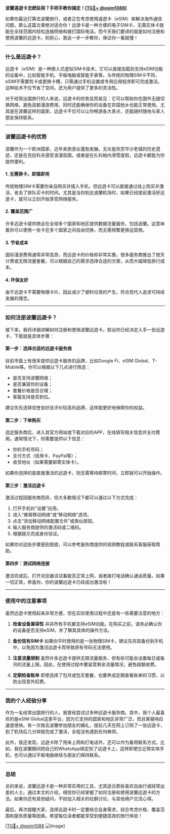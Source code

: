 **波蘭遠遊卡怎麽註冊？手把手教你搞定！[[TG💪+ @esim1088](https://t.me/s/esim1088)]**

如果你最近打算去波蘭旅行，或者正在考虑使用遠遊卡（eSIM）来解决海外通信问题，那么这篇文章绝对适合你！远游卡是一种方便的电子SIM卡，无需实体卡就能在全球范围内轻松连接网络和拨打国际电话。而今天我们要讲的就是如何注册和使用波蘭的远遊卡。别担心，我会一步一步教你，保证你一看就懂！

---

### 什么是远遊卡？

远遊卡（eSIM）是一种嵌入式虚拟SIM卡技术，它可以直接加载到支持eSIM功能的设备中，比如智能手机、平板电脑或智能手表等。与传统的物理SIM卡不同，eSIM不需要剪卡或更换卡槽，只需通过手机设置或专用应用程序即可完成激活。这种技术不仅节省了空间，还为用户提供了更多的灵活性。

对于经常出国旅行的人来说，远遊卡的优势显而易见：它可以帮助你在国外无缝切换网络，避免高额漫游费用，同时还能确保你的设备在异国他乡也能正常使用。尤其是在波蘭这样的国家，远遊卡不仅可以让你畅游各大景点，还能随时随地与家人朋友保持联系。

---

### 波蘭远遊卡的优势

波蘭作为一个欧洲国家，近年来旅游业蓬勃发展。无论是欣赏华沙老城的历史遗迹，还是在克拉科夫感受浪漫氛围，或者是在扎科帕内滑雪度假，远遊卡都能为你提供便利。

#### 1. **无需换卡，即插即用**
   传统物理SIM卡需要你亲自购买并插入手机，但远遊卡可以直接通过线上购买并激活，省去了排队买卡的时间。尤其是当你到达波蘭机场时，如果已经提前激活好远遊卡，就可以立刻开始享受网络服务。

#### 2. **覆盖范围广**
   许多远遊卡提供商会在全球多个国家和地区提供数据流量服务，包括波蘭。这意味着你可以使用一张卡在多个国家之间自由切换，而无需频繁更换运营商。

#### 3. **节省成本**
   国际漫游费用通常非常高昂，而远遊卡的价格却非常实惠。很多服务商推出了按天计费或无限流量套餐，可以根据自己的需求选择合适的方案，从而大幅降低旅行成本。

#### 4. **环保友好**
   由于远遊卡不需要物理卡片，因此减少了塑料垃圾的产生，符合现代人追求可持续发展的理念。

---

### 如何注册波蘭远遊卡？

接下来，我将详细讲解如何注册和使用波蘭远遊卡。假设你已经决定入手一张远遊卡，下面就是具体步骤：

#### 第一步：选择合适的远遊卡服务商
目前市面上有很多提供远遊卡服务的品牌，比如Google Fi、eSIM Global、T-Mobile等。你可以根据以下几点进行筛选：
- 是否支持波蘭网络；
- 是否兼容你的设备；
- 套餐价格是否合理；
- 客服支持是否到位。

建议优先选择信誉良好且评价较高的品牌，这样能更好地保障你的权益。

#### 第二步：下单购买
选定服务商后，进入其官方网站或下载对应的APP，在线填写相关信息并支付费用。通常情况下，你需要提供以下信息：
- 你的手机号码；
- 支付方式（信用卡、PayPal等）；
- 收货地址（如果需要邮寄实体卡）。

如果你选择的是直接激活的远遊卡，则无需等待邮寄时间，立即就可以开始操作。

#### 第三步：激活远遊卡
激活过程因服务商而异，但大多数情况下都可以通过以下方式完成：
1. 打开手机的“设置”应用。
2. 进入“蜂窝移动网络”或“移动网络”选项。
3. 点击“添加移动网络配置文件”或类似按钮。
4. 输入服务商提供的激活码或二维码。
5. 根据提示完成身份验证。

如果你对这些步骤感到困惑，可以参考服务商提供的视频教程或联系客服获取帮助。

#### 第四步：测试网络连接
激活完成后，打开浏览器试试看能否正常上网，或者拨打电话确认通话质量。如果一切正常，恭喜你，你的波蘭远遊卡已经成功激活啦！

---

### 使用中的注意事项

虽然远遊卡使用起来非常方便，但在实际使用过程中还是有一些需要注意的地方：

1. **检查设备兼容性**
   并非所有手机都支持eSIM功能。在购买之前，请务必确认你的设备是否支持eSIM，并了解其具体的操作方法。

2. **备份现有SIM卡**
   如果你平时使用的是一张物理SIM卡，建议先将其备份到手机中，以免因为激活远遊卡而导致原有号码无法使用。

3. **注意流量限制**
   虽然许多远遊卡提供无限流量服务，但有些可能会设置每日或每月的流量上限。因此，在使用过程中要留意剩余流量情况，避免超额收费。

4. **定期检查账单**
   即使选择了包月或包天套餐，也要养成定期查看账单的习惯，以防出现意外扣费。

---

### 我的个人经验分享

作为一名经常出国旅行的人，我曾经尝试过多种远遊卡服务商。其中，我个人最喜欢的是eSIM Global这家平台，因为它支持的国家和地区非常广泛，而且客服响应速度很快。有一次我去波蘭参加朋友的婚礼，提前几天在网上订购了一张远遊卡，到了机场后几分钟就完成了激活，全程没有遇到任何麻烦。

此外，我还发现，远遊卡除了用来上网和打电话外，还可以作为备用联系方式。比如，我在波蘭期间把自己的WhatsApp绑定到了远遊卡上，这样即使忘记带实体手机，也可以通过平板电脑继续与朋友们保持联系。

---

### 总结

总的来说，波蘭远遊卡是一种非常实用的工具，尤其适合那些喜欢自由行或经常出差的人士。通过本文的介绍，相信你已经掌握了如何注册和使用波蘭远遊卡的方法。如果你还有其他疑问，不妨加入相关的社群讨论，与其他用户交流心得。

最后，再次提醒大家，选择远遊卡时一定要结合自身需求，综合考虑价格、覆盖范围和服务质量等因素。希望每位读者都能享受到便捷高效的旅行体验！

[[TG💪+ @esim1088](https://t.me/s/esim1088) ![Image](https://i.postimg.cc/4NQfJmqS/Snipaste-2025-05-13-00-14-12.png)]